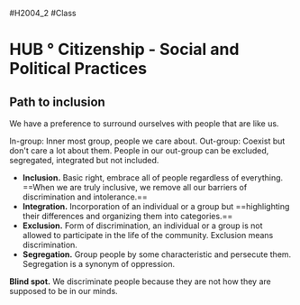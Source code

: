 #H2004_2 #Class
# HUB ° Citizenship - Social and Political Practices

## Path to inclusion
We have a preference to surround ourselves with people that are like us.

In-group: Inner most group, people we care about.
Out-group: Coexist but don't care a lot about them. People in our out-group can be excluded, segregated, integrated but not included.

- **Inclusion.** Basic right, embrace all of people regardless of everything. ==When we are truly inclusive, we remove all our barriers of discrimination and intolerance.==
- **Integration.** Incorporation of an individual or a group but ==highlighting their differences and organizing them into categories.== 
- **Exclusion.** Form of discrimination, an individual or a group is not allowed to participate in the life of the community. Exclusion means discrimination. 
- **Segregation.** Group people by some characteristic and persecute them. Segregation is a synonym of oppression. 

**Blind spot.** We discriminate people because they are not how they are supposed to be in our minds.   